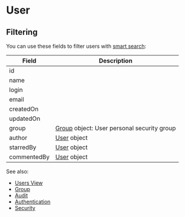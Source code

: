 <!-- TITLE: User -->
<!-- SUBTITLE: -->

# User

## Filtering

You can use these fields to filter users with [smart search](../features/smart-search.md):

| Field       | Description                                        |
|-------------|----------------------------------------------------|
| id          |                                                    |
| name        |                                                    |
| login       |                                                    |
| email       |                                                    |
| createdOn   |                                                    |
| updatedOn   |                                                    | 
| group       | [Group](group.md) object: User personal security group |
| author      | [User](user.md) object                                 |
| starredBy   | [User](user.md) object                                 |
| commentedBy | [User](user.md) object                                 |


See also:

* [Users View](../views/users-view.md)
* [Group](group.md)
* [Audit](../features/audit.md)
* [Authentication](../features/authentication.md)
* [Security](../features/security.md)

